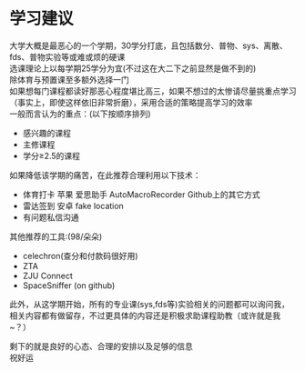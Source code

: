 # 学习建议
大学大概是最恶心的一个学期，30学分打底，且包括数分、普物、sys、离散、fds、普物实验等或难或烦的硬课  
选课理论上以每学期25学分为宜(不过这在大二下之前显然是做不到的)  
除体育与预置课至多额外选择一门  
如果想每门课程都读好那恶心程度堪比高三，如果不想过的太惨请尽量挑重点学习（事实上，即使这样依旧非常折磨），采用合适的策略提高学习的效率  
一般而言认为的重点：(以下按顺序排列)  

- 感兴趣的课程
- 主修课程
- 学分≥2.5的课程

如果降低该学期的痛苦，在此推荐合理利用以下技术：  

- 体育打卡
  苹果
  爱思助手
  AutoMacroRecorder
  Github上的其它方式
- 雷达签到
  安卓
  fake location
- 有问题私信沟通

其他推荐的工具:(98/朵朵)  

- celechron(查分和付款码很好用)  
- ZTA  
- ZJU Connect  
- SpaceSniffer (on github)  


此外，从这学期开始，所有的专业课(sys,fds等)实验相关的问题都可以询问我，相关内容都有做留存，不过更具体的内容还是积极求助课程助教（或许就是我~？）

剩下的就是良好的心态、合理的安排以及足够的信息  
祝好运  